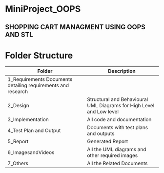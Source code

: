 # MiniProject_OOPS

## SHOPPING CART MANAGMENT USING OOPS AND STL

# Folder Structure

| Folder  |	Description|
|---------|------------|
|1_Requirements	Documents detailing requirements and research|
|2_Design	|Structural and Behavioural UML Diagrams for High Level and Low level|
|3_Implementation |	All code and documentation|
|4_Test Plan and Output	|Documents with test plans and outputs|
|5_Report| 	Generated Report|
|6_ImagesandVideos |	All the UML diagrams and other required images|
|7_Others	|All the Related Documents|
